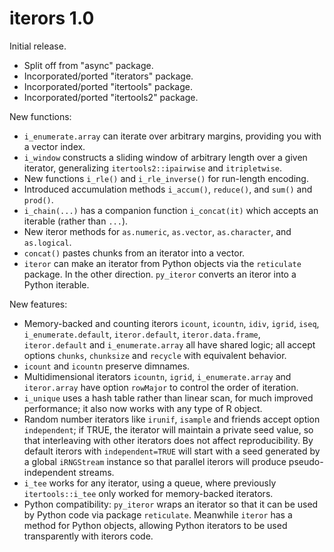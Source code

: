 # iterors  1.0

Initial release.

  * Split off from "async" package.
  * Incorporated/ported "iterators" package.
  * Incorporated/ported "itertools" package.
  * Incorporated/ported "itertools2" package.  

New functions:

  * `i_enumerate.array` can iterate over arbitrary margins, providing you
    with a vector index.
  * `i_window` constructs a sliding window of arbitrary length over a given
    iterator, generalizing `itertools2::ipairwise` and `itripletwise`.
  * New functions `i_rle()` and `i_rle_inverse()` for run-length encoding.
  * Introduced accumulation methods `i_accum()`, `reduce()`, and `sum()`
    and `prod()`.
  * `i_chain(...)` has a companion function `i_concat(it)` which accepts
    an iterable (rather than `...`).
  * New iteror methods for `as.numeric`, `as.vector`, `as.character`,
    and `as.logical`.
  * `concat()` pastes chunks from an iterator into a vector.
  * `iteror` can make an iterator from Python objects via the
    `reticulate` package. In the other direction. `py_iteror` converts
    an iteror into a Python iterable.

New features:

  * Memory-backed and counting iterors `icount`, `icountn`, `idiv`,
    `igrid`, `iseq`, `i_enumerate.default`, `iteror.default`,
    `iteror.data.frame`, `iteror.default` and `i_enumerate.array`
    all have shared logic; all accept options `chunks`, `chunksize`
    and `recycle` with equivalent behavior.
  * `icount` and `icountn` preserve dimnames.
  * Multidimensional iterators `icountn`, `igrid`, `i_enumerate.array` and
    `iteror.array` have option `rowMajor` to control the order of iteration.
  * `i_unique` uses a hash table rather than linear scan, for much improved
    performance; it also now works with any type of R object.
  * Random number iterators like `irunif`, `isample` and friends
    accept option `independent`; if TRUE, the iterator will maintain a
    private seed value, so that interleaving with other iterators does
    not affect reproducibility. By default iterors with `independent=TRUE`
    will start with a seed generated by a global `iRNGStream` instance
    so that parallel iterors will produce pseudo-independent streams.
  * `i_tee` works for any iterator, using a queue, where previously
    `itertools::i_tee` only worked for memory-backed iterators.
  * Python compatibility: `py_iteror` wraps an iterator so that it can
    be used by Python code via package `reticulate`. Meanwhile
    `iteror` has a method for Python objects, allowing Python
    iterators to be used transparently with iterors code.
